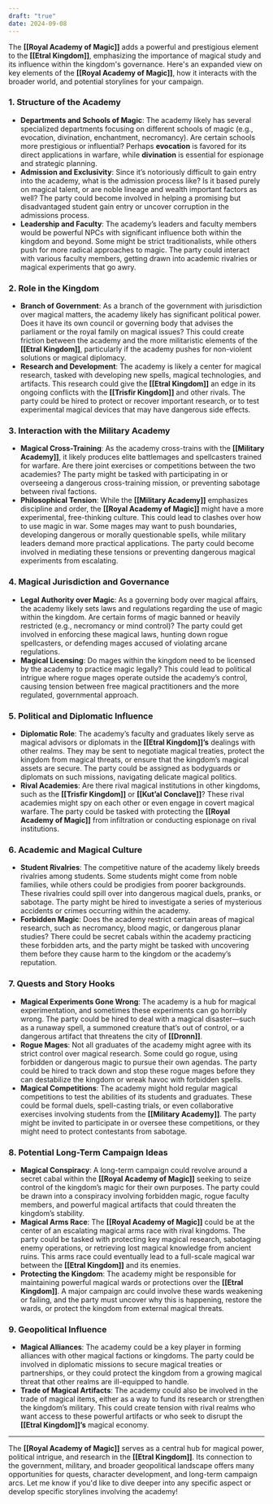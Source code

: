 ```yaml
---
draft: "true"
date: 2024-09-08
---
```



The **[[Royal Academy of Magic]]** adds a powerful and prestigious element to the **[[Etral Kingdom]]**, emphasizing the importance of magical study and its influence within the kingdom's governance. Here's an expanded view on key elements of the **[[Royal Academy of Magic]]**, how it interacts with the broader world, and potential storylines for your campaign.

### 1. **Structure of the Academy**
   - **Departments and Schools of Magic**: The academy likely has several specialized departments focusing on different schools of magic (e.g., evocation, divination, enchantment, necromancy). Are certain schools more prestigious or influential? Perhaps **evocation** is favored for its direct applications in warfare, while **divination** is essential for espionage and strategic planning.
   - **Admission and Exclusivity**: Since it’s notoriously difficult to gain entry into the academy, what is the admission process like? Is it based purely on magical talent, or are noble lineage and wealth important factors as well? The party could become involved in helping a promising but disadvantaged student gain entry or uncover corruption in the admissions process.
   - **Leadership and Faculty**: The academy’s leaders and faculty members would be powerful NPCs with significant influence both within the kingdom and beyond. Some might be strict traditionalists, while others push for more radical approaches to magic. The party could interact with various faculty members, getting drawn into academic rivalries or magical experiments that go awry.

### 2. **Role in the Kingdom**
   - **Branch of Government**: As a branch of the government with jurisdiction over magical matters, the academy likely has significant political power. Does it have its own council or governing body that advises the parliament or the royal family on magical issues? This could create friction between the academy and the more militaristic elements of the **[[Etral Kingdom]]**, particularly if the academy pushes for non-violent solutions or magical diplomacy.
   - **Research and Development**: The academy is likely a center for magical research, tasked with developing new spells, magical technologies, and artifacts. This research could give the **[[Etral Kingdom]]** an edge in its ongoing conflicts with the **[[Trisfir Kingdom]]** and other rivals. The party could be hired to protect or recover important research, or to test experimental magical devices that may have dangerous side effects.

### 3. **Interaction with the Military Academy**
   - **Magical Cross-Training**: As the academy cross-trains with the **[[Military Academy]]**, it likely produces elite battlemages and spellcasters trained for warfare. Are there joint exercises or competitions between the two academies? The party might be tasked with participating in or overseeing a dangerous cross-training mission, or preventing sabotage between rival factions.
   - **Philosophical Tension**: While the **[[Military Academy]]** emphasizes discipline and order, the **[[Royal Academy of Magic]]** might have a more experimental, free-thinking culture. This could lead to clashes over how to use magic in war. Some mages may want to push boundaries, developing dangerous or morally questionable spells, while military leaders demand more practical applications. The party could become involved in mediating these tensions or preventing dangerous magical experiments from escalating.

### 4. **Magical Jurisdiction and Governance**
   - **Legal Authority over Magic**: As a governing body over magical affairs, the academy likely sets laws and regulations regarding the use of magic within the kingdom. Are certain forms of magic banned or heavily restricted (e.g., necromancy or mind control)? The party could get involved in enforcing these magical laws, hunting down rogue spellcasters, or defending mages accused of violating arcane regulations.
   - **Magical Licensing**: Do mages within the kingdom need to be licensed by the academy to practice magic legally? This could lead to political intrigue where rogue mages operate outside the academy’s control, causing tension between free magical practitioners and the more regulated, governmental approach.

### 5. **Political and Diplomatic Influence**
   - **Diplomatic Role**: The academy’s faculty and graduates likely serve as magical advisors or diplomats in the **[[Etral Kingdom]]’s** dealings with other realms. They may be sent to negotiate magical treaties, protect the kingdom from magical threats, or ensure that the kingdom’s magical assets are secure. The party could be assigned as bodyguards or diplomats on such missions, navigating delicate magical politics.
   - **Rival Academies**: Are there rival magical institutions in other kingdoms, such as the **[[Trisfir Kingdom]]** or **[[Kut’al Conclave]]**? These rival academies might spy on each other or even engage in covert magical warfare. The party could be tasked with protecting the **[[Royal Academy of Magic]]** from infiltration or conducting espionage on rival institutions.

### 6. **Academic and Magical Culture**
   - **Student Rivalries**: The competitive nature of the academy likely breeds rivalries among students. Some students might come from noble families, while others could be prodigies from poorer backgrounds. These rivalries could spill over into dangerous magical duels, pranks, or sabotage. The party might be hired to investigate a series of mysterious accidents or crimes occurring within the academy.
   - **Forbidden Magic**: Does the academy restrict certain areas of magical research, such as necromancy, blood magic, or dangerous planar studies? There could be secret cabals within the academy practicing these forbidden arts, and the party might be tasked with uncovering them before they cause harm to the kingdom or the academy’s reputation.

### 7. **Quests and Story Hooks**
   - **Magical Experiments Gone Wrong**: The academy is a hub for magical experimentation, and sometimes these experiments can go horribly wrong. The party could be hired to deal with a magical disaster—such as a runaway spell, a summoned creature that’s out of control, or a dangerous artifact that threatens the city of **[[Dronn]]**.
   - **Rogue Mages**: Not all graduates of the academy might agree with its strict control over magical research. Some could go rogue, using forbidden or dangerous magic to pursue their own agendas. The party could be hired to track down and stop these rogue mages before they can destabilize the kingdom or wreak havoc with forbidden spells.
   - **Magical Competitions**: The academy might hold regular magical competitions to test the abilities of its students and graduates. These could be formal duels, spell-casting trials, or even collaborative exercises involving students from the **[[Military Academy]]**. The party might be invited to participate in or oversee these competitions, or they might need to protect contestants from sabotage.

### 8. **Potential Long-Term Campaign Ideas**
   - **Magical Conspiracy**: A long-term campaign could revolve around a secret cabal within the **[[Royal Academy of Magic]]** seeking to seize control of the kingdom’s magic for their own purposes. The party could be drawn into a conspiracy involving forbidden magic, rogue faculty members, and powerful magical artifacts that could threaten the kingdom’s stability.
   - **Magical Arms Race**: The **[[Royal Academy of Magic]]** could be at the center of an escalating magical arms race with rival kingdoms. The party could be tasked with protecting key magical research, sabotaging enemy operations, or retrieving lost magical knowledge from ancient ruins. This arms race could eventually lead to a full-scale magical war between the **[[Etral Kingdom]]** and its enemies.
   - **Protecting the Kingdom**: The academy might be responsible for maintaining powerful magical wards or protections over the **[[Etral Kingdom]]**. A major campaign arc could involve these wards weakening or failing, and the party must uncover why this is happening, restore the wards, or protect the kingdom from external magical threats.

### 9. **Geopolitical Influence**
   - **Magical Alliances**: The academy could be a key player in forming alliances with other magical factions or kingdoms. The party could be involved in diplomatic missions to secure magical treaties or partnerships, or they could protect the kingdom from a growing magical threat that other realms are ill-equipped to handle.
   - **Trade of Magical Artifacts**: The academy could also be involved in the trade of magical items, either as a way to fund its research or strengthen the kingdom’s military. This could create tension with rival realms who want access to these powerful artifacts or who seek to disrupt the **[[Etral Kingdom]]’s** magical economy.

---

The **[[Royal Academy of Magic]]** serves as a central hub for magical power, political intrigue, and research in the **[[Etral Kingdom]]**. Its connection to the government, military, and broader geopolitical landscape offers many opportunities for quests, character development, and long-term campaign arcs. Let me know if you'd like to dive deeper into any specific aspect or develop specific storylines involving the academy!